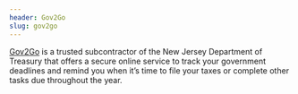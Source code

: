 ```yaml
---
header: Gov2Go
slug: gov2go
---
```

[Gov2Go](https://www.getgov2go.com/) is a trusted subcontractor of the New Jersey Department of Treasury that offers a secure online service to track your government deadlines and remind you when it’s time to file your taxes or complete other tasks due throughout the year.